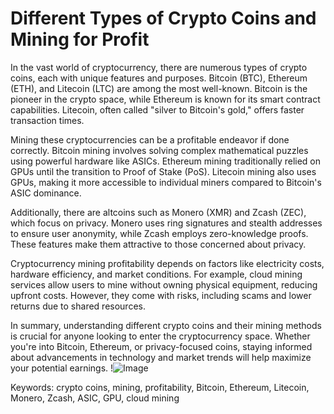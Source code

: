 # Different Types of Crypto Coins and Mining for Profit

In the vast world of cryptocurrency, there are numerous types of crypto coins, each with unique features and purposes. Bitcoin (BTC), Ethereum (ETH), and Litecoin (LTC) are among the most well-known. Bitcoin is the pioneer in the crypto space, while Ethereum is known for its smart contract capabilities. Litecoin, often called "silver to Bitcoin's gold," offers faster transaction times.

Mining these cryptocurrencies can be a profitable endeavor if done correctly. Bitcoin mining involves solving complex mathematical puzzles using powerful hardware like ASICs. Ethereum mining traditionally relied on GPUs until the transition to Proof of Stake (PoS). Litecoin mining also uses GPUs, making it more accessible to individual miners compared to Bitcoin's ASIC dominance.

Additionally, there are altcoins such as Monero (XMR) and Zcash (ZEC), which focus on privacy. Monero uses ring signatures and stealth addresses to ensure user anonymity, while Zcash employs zero-knowledge proofs. These features make them attractive to those concerned about privacy.

Cryptocurrency mining profitability depends on factors like electricity costs, hardware efficiency, and market conditions. For example, cloud mining services allow users to mine without owning physical equipment, reducing upfront costs. However, they come with risks, including scams and lower returns due to shared resources.

In summary, understanding different crypto coins and their mining methods is crucial for anyone looking to enter the cryptocurrency space. Whether you're into Bitcoin, Ethereum, or privacy-focused coins, staying informed about advancements in technology and market trends will help maximize your potential earnings. !![Image](https://github.com/user-attachments/assets/3be06921-4469-491d-bd37-5f14c53422b7)

Keywords: crypto coins, mining, profitability, Bitcoin, Ethereum, Litecoin, Monero, Zcash, ASIC, GPU, cloud mining